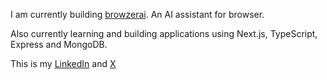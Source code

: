 I am currently building [browzerai](https://www.browzerai.com/). An AI assistant for browser.<br/>

Also currently learning and building applications using Next.js, TypeScript, Express and MongoDB.<br/>

This is my [LinkedIn](https://www.linkedin.com/in/monisazeem) and [X](https://x.com/MonisAzeem)<br/>

<!--![](https://komarev.com/ghpvc/?username=monis07&style=plastic)-->

<!--![Monis GitHub stats](https://github-readme-stats.vercel.app/api?username=monis07&theme=great-gatsby&show_icons=true&count_private=true)-->

<!--Languages i usually code in:<br/>-->
<!--[![Top Langs](https://github-readme-stats.vercel.app/api/top-langs/?username=monis07)](https://github.com/monis07/github-readme-stats)-->



